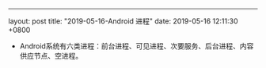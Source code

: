 ---
layout: post
title:  "2019-05-16-Android 进程"
date:   2019-05-16 12:11:30 +0800

* Android系统有六类进程：前台进程、可见进程、次要服务、后台进程、内容供应节点、空进程。










